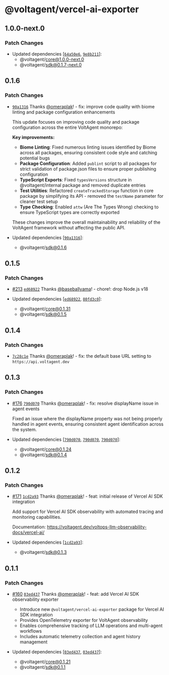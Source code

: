 # @voltagent/vercel-ai-exporter

## 1.0.0-next.0

### Patch Changes

- Updated dependencies [[`64a50e6`](https://github.com/VoltAgent/voltagent/commit/64a50e6800dec844fad7b9f3a3b1c2c8d0486229), [`9e8b211`](https://github.com/VoltAgent/voltagent/commit/9e8b2119a783942f114459f0a9b93e645727445e)]:
  - @voltagent/core@1.0.0-next.0
  - @voltagent/sdk@0.1.7-next.0

## 0.1.6

### Patch Changes

- [`90a1316`](https://github.com/VoltAgent/voltagent/commit/90a131622a876c0d91e1b9046a5e1fc143fef6b5) Thanks [@omeraplak](https://github.com/omeraplak)! - fix: improve code quality with biome linting and package configuration enhancements

  This update focuses on improving code quality and package configuration across the entire VoltAgent monorepo:

  **Key improvements:**
  - **Biome Linting**: Fixed numerous linting issues identified by Biome across all packages, ensuring consistent code style and catching potential bugs
  - **Package Configuration**: Added `publint` script to all packages for strict validation of package.json files to ensure proper publishing configuration
  - **TypeScript Exports**: Fixed `typesVersions` structure in @voltagent/internal package and removed duplicate entries
  - **Test Utilities**: Refactored `createTrackedStorage` function in core package by simplifying its API - removed the `testName` parameter for cleaner test setup
  - **Type Checking**: Enabled `attw` (Are The Types Wrong) checking to ensure TypeScript types are correctly exported

  These changes improve the overall maintainability and reliability of the VoltAgent framework without affecting the public API.

- Updated dependencies [[`90a1316`](https://github.com/VoltAgent/voltagent/commit/90a131622a876c0d91e1b9046a5e1fc143fef6b5)]:
  - @voltagent/sdk@0.1.6

## 0.1.5

### Patch Changes

- [#213](https://github.com/VoltAgent/voltagent/pull/213) [`ed68922`](https://github.com/VoltAgent/voltagent/commit/ed68922e4c71560c2f68117064b84e874a72009f) Thanks [@baseballyama](https://github.com/baseballyama)! - chore!: drop Node.js v18

- Updated dependencies [[`ed68922`](https://github.com/VoltAgent/voltagent/commit/ed68922e4c71560c2f68117064b84e874a72009f), [`80fd3c0`](https://github.com/VoltAgent/voltagent/commit/80fd3c069de4c23116540a55082b891c4b376ce6)]:
  - @voltagent/core@0.1.31
  - @voltagent/sdk@0.1.5

## 0.1.4

### Patch Changes

- [`7c28c1e`](https://github.com/VoltAgent/voltagent/commit/7c28c1ee7a11da0e5ca32c248e412cc588e7fcdf) Thanks [@omeraplak](https://github.com/omeraplak)! - fix: the default base URL setting to `https://api.voltagent.dev`

## 0.1.3

### Patch Changes

- [#176](https://github.com/VoltAgent/voltagent/pull/176) [`790d070`](https://github.com/VoltAgent/voltagent/commit/790d070e26a41a6467927471933399020ceec275) Thanks [@omeraplak](https://github.com/omeraplak)! - fix: resolve displayName issue in agent events

  Fixed an issue where the displayName property was not being properly handled in agent events, ensuring consistent agent identification across the system.

- Updated dependencies [[`790d070`](https://github.com/VoltAgent/voltagent/commit/790d070e26a41a6467927471933399020ceec275), [`790d070`](https://github.com/VoltAgent/voltagent/commit/790d070e26a41a6467927471933399020ceec275), [`790d070`](https://github.com/VoltAgent/voltagent/commit/790d070e26a41a6467927471933399020ceec275)]:
  - @voltagent/core@0.1.24
  - @voltagent/sdk@0.1.4

## 0.1.2

### Patch Changes

- [#171](https://github.com/VoltAgent/voltagent/pull/171) [`1cd2a93`](https://github.com/VoltAgent/voltagent/commit/1cd2a9307d10bf5c90083138655aca9614d8053b) Thanks [@omeraplak](https://github.com/omeraplak)! - feat: initial release of Vercel AI SDK integration

  Add support for Vercel AI SDK observability with automated tracing and monitoring capabilities.

  Documentation: https://voltagent.dev/voltops-llm-observability-docs/vercel-ai/

- Updated dependencies [[`1cd2a93`](https://github.com/VoltAgent/voltagent/commit/1cd2a9307d10bf5c90083138655aca9614d8053b)]:
  - @voltagent/sdk@0.1.3

## 0.1.1

### Patch Changes

- [#160](https://github.com/VoltAgent/voltagent/pull/160) [`03ed437`](https://github.com/VoltAgent/voltagent/commit/03ed43723cd56f29ac67088f0624a88632a14a1b) Thanks [@omeraplak](https://github.com/omeraplak)! - feat: add Vercel AI SDK observability exporter
  - Introduce new `@voltagent/vercel-ai-exporter` package for Vercel AI SDK integration
  - Provides OpenTelemetry exporter for VoltAgent observability
  - Enables comprehensive tracking of LLM operations and multi-agent workflows
  - Includes automatic telemetry collection and agent history management

- Updated dependencies [[`03ed437`](https://github.com/VoltAgent/voltagent/commit/03ed43723cd56f29ac67088f0624a88632a14a1b), [`03ed437`](https://github.com/VoltAgent/voltagent/commit/03ed43723cd56f29ac67088f0624a88632a14a1b)]:
  - @voltagent/core@0.1.21
  - @voltagent/sdk@0.1.1
